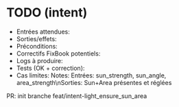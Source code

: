 ﻿# TODO (intent)
- Entrées attendues:
- Sorties/effets:
- Préconditions:
- Correctifs FixBook potentiels:
- Logs à produire:
- Tests (OK + correction):
- Cas limites:
Notes: Entrées: sun_strength, sun_angle, area_strength\nSorties: Sun+Area présentes et réglées

PR: init branche feat/intent-light_ensure_sun_area
